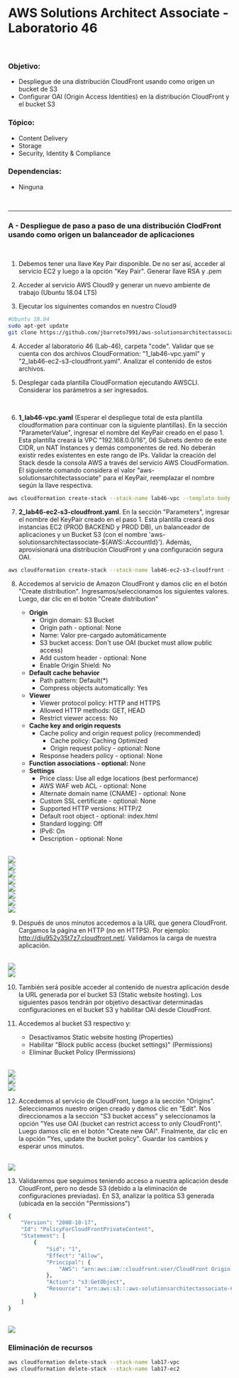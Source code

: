 # AWS Solutions Architect Associate - Laboratorio 46

<br>

### Objetivo: 
* Despliegue de una distribución CloudFront usando como origen un bucket de S3
* Configurar OAI (Origin Access Identities) en la distribución CloudFront y el bucket S3 

### Tópico:
* Content Delivery
* Storage
* Security, Identity & Compliance

### Dependencias:
* Ninguna

<br>

---

### A - Despliegue de paso a paso de una distribución ClodFront usando como origen un balanceador de aplicaciones

<br>

1. Debemos tener una llave Key Pair disponible. De no ser así, acceder al servicio EC2 y luego a la opción "Key Pair". Generar llave RSA y .pem 

2. Acceder al servicio AWS Cloud9 y generar un nuevo ambiente de trabajo (Ubuntu 18.04 LTS)

3. Ejecutar los siguinentes comandos en nuestro Cloud9

```bash
#Ubuntu 18.04
sudo apt-get update
git clone https://github.com/jbarreto7991/aws-solutionsarchitectassociate.git
```

4. Acceder al laboratorio 46 (Lab-46), carpeta "code". Validar que se cuenta con dos archivos CloudFormation: "1_lab46-vpc.yaml" y "2_lab46-ec2-s3-cloudfront.yaml". Analizar el contenido de estos archivos.

5. Desplegar cada plantilla CloudFormation ejecutando AWSCLI. Considerar los parámetros a ser ingresados.

    <br>
6. **1_lab46-vpc.yaml** (Esperar el despliegue total de esta plantilla cloudformation para continuar con la siguiente plantillas). En la sección "ParameterValue", ingresar el nombre del KeyPair creado en el paso 1. Esta plantilla creará la VPC "192.168.0.0/16", 06 Subnets dentro de este CIDR, un NAT Instances y demás componentes de red. No deberán existir redes existentes en este rango de IPs. Validar la creación del Stack desde la consola AWS a través del servicio AWS CloudFormation. El siguiente comando considera el valor "aws-solutionsarchitectassociate" para el KeyPair, reemplazar el nombre según la llave respectiva.

```bash
aws cloudformation create-stack --stack-name lab46-vpc --template-body file://~/environment/aws-solutionsarchitectassociate/Lab-46/code/1_lab46-vpc.yaml --parameters ParameterKey=KeyPair,ParameterValue="aws-solutionsarchitectassociate" --capabilities CAPABILITY_IAM
```

7. **2_lab46-ec2-s3-cloudfront.yaml**. En la sección "Parameters", ingresar el nombre del KeyPair creado en el paso 1. Esta plantilla creará dos instancias EC2 (PROD BACKEND y PROD DB), un balanceador de aplicaciones y un Bucket S3 (con el nombre 'aws-solutionsarchitectassociate-${AWS::AccountId}'). Además, aprovisionará una distribución CloudFront y una configuración segura OAI.

```bash
aws cloudformation create-stack --stack-name lab46-ec2-s3-cloudfront --template-body file://~/environment/aws-solutionsarchitectassociate/Lab-46/code/2_lab46-ec2-s3-cloudfront.yaml --parameters ParameterKey=KeyPair,ParameterValue="aws-solutionsarchitectassociate" --capabilities CAPABILITY_IAM
```



8. Accedemos al servicio de Amazon CloudFront y damos clic en el botón "Create distribution". Ingresamos/seleccionamos los siguientes valores. Luego, dar clic en el botón "Create distribution"

    * **Origin**
        * Origin domain: S3 Bucket
        * Origin path - optional: None
        * Name: Valor pre-cargado automáticamente
        * S3 bucket access: Don't use OAI (bucket must allow public access)
        * Add custom header - optional: None
        * Enable Origin Shield: No
    * **Default cache behavior**
        * Path pattern: Default(*)
        * Compress objects automatically: Yes
    * **Viewer**
        * Viewer protocol policy: HTTP and HTTPS
        * Allowed HTTP methods: GET, HEAD
        * Restrict viewer access: No
    * **Cache key and origin requests**
        * Cache policy and origin request policy (recommended)
            * Cache policy: Caching Optimized
            * Origin request policy - optional: None
        * Response headers policy - optional: None
    * **Function associations - optional:** None
    * **Settings**
        * Price class: Use all edge locations (best performance)
        * AWS WAF web ACL - optional: None
        * Alternate domain name (CNAME) - optional: None
        * Custom SSL certificate - optional: None
        * Supported HTTP versions: HTTP/2
        * Default root object - optional: index.html
        * Standard logging: Off
        * IPv6: On
        * Description - optional: None


<br>

<img src="images/Lab17_01.jpg">

<br>

<img src="images/Lab17_02.jpg">

<br>

<img src="images/Lab17_04.jpg">

<br>

<img src="images/Lab17_05.jpg">

<br>

<img src="images/Lab17_06.jpg">

<br>

<img src="images/Lab17_07.jpg">

<br>

<img src="images/Lab17_08.jpg">

<br>

<img src="images/Lab17_09.jpg">

<br>

9. Después de unos minutos accedemos a la URL que genera CloudFront. Cargamos la página en HTTP (no en HTTPS). Por ejemplo: http://diu952y35t7z7.cloudfront.net/. Validamos la carga de nuestra aplicación.

<br>

<img src="images/Lab17_10.jpg">

<br>

<img src="images/Lab17_11.jpg">

<br>

10. También será posible acceder al contenido de nuestra aplicación desde la URL generada por el bucket S3 (Static website hosting). Los siguientes pasos tendrán por objetivo desactivar determinadas configuraciones en el bucket S3 y habilitar OAI desde CloudFront.

11. Accedemos al bucket S3 respectivo y:
    * Desactivamos Static website hosting (Properties)
    * Habilitar "Block public access (bucket settings)" (Permissions)
    * Eliminar Bucket Policy (Permissions)


<br>

<img src="images/Lab17_12.jpg">

<br>

<img src="images/Lab17_13.jpg">

<br>

<img src="images/Lab17_14.jpg">

<br>

12. Accedemos al servicio de CloudFront, luego a la sección "Origins". Seleccionamos nuestro origen creado y damos clic en "Edit". Nos direccionamos a la sección "S3 bucket access" y seleccionamos la opción "Yes use OAI (bucket can restrict access to only CloudFront)". Luego damos clic en el botón "Create new OAI". Finalmente, dar clic en la opción "Yes, update the bucket policy". Guardar los cambios y esperar unos minutos.

<br>

<img src="images/Lab17_15.jpg">

<br>

13. Validaremos que seguimos teniendo acceso a nuestra aplicación desde CloudFront, pero no desde S3 (debido a la eliminación de configuraciones previadas). En S3, analizar la política S3 generada (ubicada en la sección "Permissions") 

```bash
{
    "Version": "2008-10-17",
    "Id": "PolicyForCloudFrontPrivateContent",
    "Statement": [
        {
            "Sid": "1",
            "Effect": "Allow",
            "Principal": {
                "AWS": "arn:aws:iam::cloudfront:user/CloudFront Origin Access Identity E2UOFZ0447CMWV"
            },
            "Action": "s3:GetObject",
            "Resource": "arn:aws:s3:::aws-solutionsarchitectassociate-641996252641/*"
        }
    ]
}
```

<br>

<img src="images/Lab17_16.jpg">

<br>



### Eliminación de recursos

```bash
aws cloudformation delete-stack --stack-name lab17-vpc
aws cloudformation delete-stack --stack-name lab17-ec2
```
